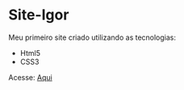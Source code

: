 # Site-Igor

Meu primeiro site criado utilizando as tecnologias:

- Html5
- CSS3

Acesse: [Aqui](https://igoranjos.github.io/Site-Igor/index.html)
